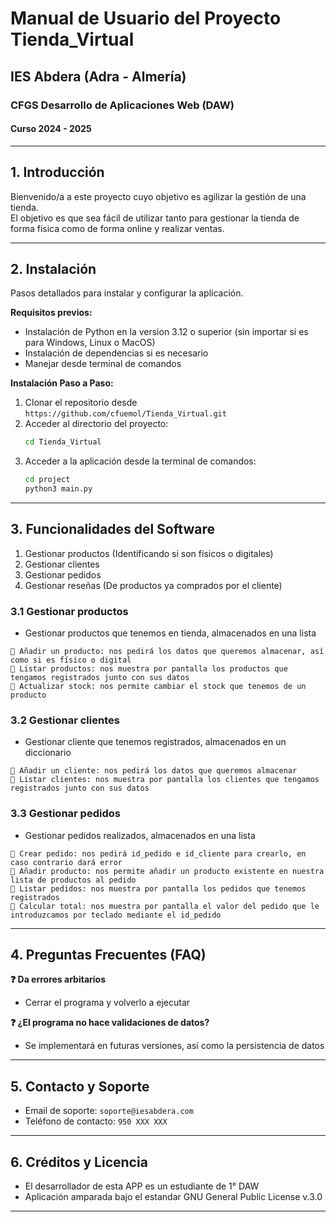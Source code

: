 # Manual de Usuario del Proyecto Tienda_Virtual
## IES Abdera (Adra - Almería)
### CFGS Desarrollo de Aplicaciones Web (DAW)
#### Curso 2024 - 2025

---

## 1. Introducción
Bienvenido/a a este proyecto cuyo objetivo es agilizar la gestión de una tienda.  
El objetivo es que sea fácil de utilizar tanto para gestionar la tienda de forma física como de forma online y realizar ventas.

---

## 2. Instalación
Pasos detallados para instalar y configurar la aplicación.

**Requisitos previos:**
- Instalación de Python en la version 3.12 o superior (sin importar si es para Windows, Linux o MacOS)  
- Instalación de dependencias si es necesario
- Manejar desde terminal de comandos  

**Instalación Paso a Paso:**
1. Clonar el repositorio desde `https://github.com/cfuemol/Tienda_Virtual.git`  
2. Acceder al directorio del proyecto:  
   ```bash
   cd Tienda_Virtual
   ```  
3. Acceder a la aplicación desde la terminal de comandos:
    ```bash
   cd project
   python3 main.py
   ```

---

## 3. Funcionalidades del Software
1. Gestionar productos (Identificando si son físicos o digitales)
2. Gestionar clientes
3. Gestionar pedidos
4. Gestionar reseñas (De productos ya comprados por el cliente)

### 3.1 Gestionar productos
- Gestionar productos que tenemos en tienda, almacenados en una lista

```plaintext
🔹 Añadir un producto: nos pedirá los datos que queremos almacenar, así como si es físico o digital
🔹 Listar productos: nos muestra por pantalla los productos que tengamos registrados junto con sus datos
🔹 Actualizar stock: nos permite cambiar el stock que tenemos de un producto
```

### 3.2 Gestionar clientes
- Gestionar cliente que tenemos registrados, almacenados en un diccionario

```plaintext
🔹 Añadir un cliente: nos pedirá los datos que queremos almacenar
🔹 Listar clientes: nos muestra por pantalla los clientes que tengamos registrados junto con sus datos
```

### 3.3 Gestionar pedidos
- Gestionar pedidos realizados, almacenados en una lista

```plaintext
🔹 Crear pedido: nos pedirá id_pedido e id_cliente para crearlo, en caso contrario dará error
🔹 Añadir producto: nos permite añadir un producto existente en nuestra lista de productos al pedido
🔹 Listar pedidos: nos muestra por pantalla los pedidos que tenemos registrados
🔹 Calcular total: nos muestra por pantalla el valor del pedido que le introduzcamos por teclado mediante el id_pedido
```

---

## 4. Preguntas Frecuentes (FAQ)
**❓ Da errores arbitarios**  
- Cerrar el programa y volverlo a ejecutar  

**❓ ¿El programa no hace validaciones de datos?**  
- Se implementará en futuras versiones, así como la persistencia de datos 

---

## 5. Contacto y Soporte
- Email de soporte: `soporte@iesabdera.com`  
- Teléfono de contacto: `950 XXX XXX`  

---

## 6. Créditos y Licencia
- El desarrollador de esta APP es un estudiante de 1° DAW 
- Aplicación amparada bajo el estandar GNU General Public License v.3.0

---
